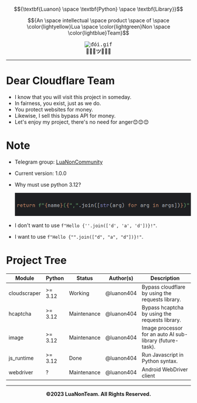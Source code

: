 $${\textbf{Luanon} \space \textbf{Python} \space \textbf{Library}}$$

$${An \space intellectual \space product \space of \space \color{lightyellow}Lua \space \color{lightgreen}Non \space \color{lightblue}Team}$$

<p align="center">
  <kbd><img width="300" height="300" alt="đói.gif" src="./assets/đói.gif"></kbd>
  <br>
  <strong>💜🩷💛ツ💚💙🩵</strong>
</p>

---

# Dear Cloudflare Team

- I know that you will visit this project in someday.
- In fairness, you exist, just as we do.
- You protect websites for money.
- Likewise, I sell this bypass API for money.
- Let's enjoy my project, there's no need for anger😊😊😊

# Note

- Telegram group: [LuaNonCommunity](https://t.me/LuaNonCommunity)
- Current version: 1.0.0
- Why must use python 3.12?

    ![uwu](./assets/why_must_use_python_3.12.png)

- I don't want to use `f"Hello {''.join(['d', 'a', 'd'])}!"`.
- I want to use `f"Hello {"".join(["d", "a", "d"])}!"`.

# Project Tree

| Module       | Python  | Status      | Author(s)  | Description                                               |
|--------------|---------|-------------|------------|-----------------------------------------------------------|
| cloudscraper | >= 3.12 | Working     | @luanon404 | Bypass cloudflare by using the requests library.          |
| hcaptcha     | >= 3.12 | Maintenance | @luanon404 | Bypass hcaptcha by using the requests library.            |
| image        | >= 3.12 | Maintenance | @luanon404 | Image processor for an auto AI sub-library (future-task). |
| js_runtime   | >= 3.12 | Done        | @luanon404 | Run Javascript in Python syntax.                          |
| webdriver    | ?       | Maintenance | @luanon404 | Android WebDriver client                                  |

---

$${\textbf{©2023 LuaNonTeam. All Rights Reserved.}}$$
